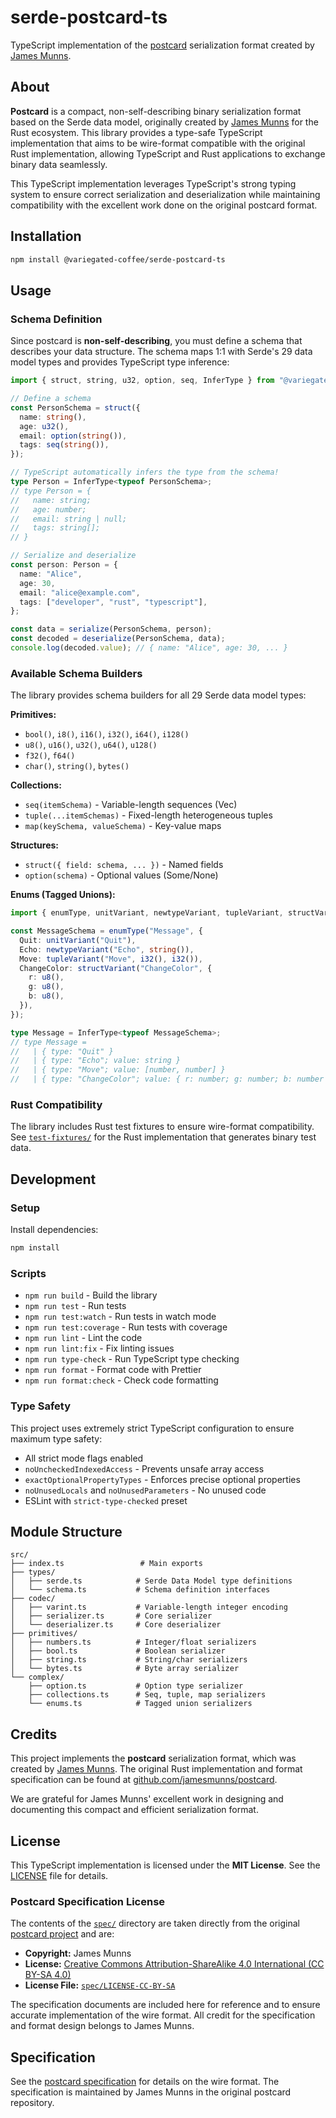 # serde-postcard-ts

TypeScript implementation of the [postcard](https://github.com/jamesmunns/postcard) serialization format created by [James Munns](https://github.com/jamesmunns).

## About

**Postcard** is a compact, non-self-describing binary serialization format based on the Serde data model, originally created by [James Munns](https://github.com/jamesmunns) for the Rust ecosystem. This library provides a type-safe TypeScript implementation that aims to be wire-format compatible with the original Rust implementation, allowing TypeScript and Rust applications to exchange binary data seamlessly.

This TypeScript implementation leverages TypeScript's strong typing system to ensure correct serialization and deserialization while maintaining compatibility with the excellent work done on the original postcard format.

## Installation

```bash
npm install @variegated-coffee/serde-postcard-ts
```

## Usage

### Schema Definition

Since postcard is **non-self-describing**, you must define a schema that describes your data structure. The schema maps 1:1 with Serde's 29 data model types and provides TypeScript type inference:

```typescript
import { struct, string, u32, option, seq, InferType } from "@variegated-coffee/serde-postcard-ts";

// Define a schema
const PersonSchema = struct({
  name: string(),
  age: u32(),
  email: option(string()),
  tags: seq(string()),
});

// TypeScript automatically infers the type from the schema!
type Person = InferType<typeof PersonSchema>;
// type Person = {
//   name: string;
//   age: number;
//   email: string | null;
//   tags: string[];
// }

// Serialize and deserialize
const person: Person = {
  name: "Alice",
  age: 30,
  email: "alice@example.com",
  tags: ["developer", "rust", "typescript"],
};

const data = serialize(PersonSchema, person);
const decoded = deserialize(PersonSchema, data);
console.log(decoded.value); // { name: "Alice", age: 30, ... }
```

### Available Schema Builders

The library provides schema builders for all 29 Serde data model types:

**Primitives:**
- `bool()`, `i8()`, `i16()`, `i32()`, `i64()`, `i128()`
- `u8()`, `u16()`, `u32()`, `u64()`, `u128()`
- `f32()`, `f64()`
- `char()`, `string()`, `bytes()`

**Collections:**
- `seq(itemSchema)` - Variable-length sequences (Vec)
- `tuple(...itemSchemas)` - Fixed-length heterogeneous tuples
- `map(keySchema, valueSchema)` - Key-value maps

**Structures:**
- `struct({ field: schema, ... })` - Named fields
- `option(schema)` - Optional values (Some/None)

**Enums (Tagged Unions):**
```typescript
import { enumType, unitVariant, newtypeVariant, tupleVariant, structVariant } from "@variegated-coffee/serde-postcard-ts";

const MessageSchema = enumType("Message", {
  Quit: unitVariant("Quit"),
  Echo: newtypeVariant("Echo", string()),
  Move: tupleVariant("Move", i32(), i32()),
  ChangeColor: structVariant("ChangeColor", {
    r: u8(),
    g: u8(),
    b: u8(),
  }),
});

type Message = InferType<typeof MessageSchema>;
// type Message =
//   | { type: "Quit" }
//   | { type: "Echo"; value: string }
//   | { type: "Move"; value: [number, number] }
//   | { type: "ChangeColor"; value: { r: number; g: number; b: number } }
```

### Rust Compatibility

The library includes Rust test fixtures to ensure wire-format compatibility. See [`test-fixtures/`](./test-fixtures/) for the Rust implementation that generates binary test data.

## Development

### Setup

Install dependencies:

```bash
npm install
```

### Scripts

- `npm run build` - Build the library
- `npm run test` - Run tests
- `npm run test:watch` - Run tests in watch mode
- `npm run test:coverage` - Run tests with coverage
- `npm run lint` - Lint the code
- `npm run lint:fix` - Fix linting issues
- `npm run type-check` - Run TypeScript type checking
- `npm run format` - Format code with Prettier
- `npm run format:check` - Check code formatting

### Type Safety

This project uses extremely strict TypeScript configuration to ensure maximum type safety:

- All strict mode flags enabled
- `noUncheckedIndexedAccess` - Prevents unsafe array access
- `exactOptionalPropertyTypes` - Enforces precise optional properties
- `noUnusedLocals` and `noUnusedParameters` - No unused code
- ESLint with `strict-type-checked` preset

## Module Structure

```
src/
├── index.ts                 # Main exports
├── types/
│   ├── serde.ts            # Serde Data Model type definitions
│   └── schema.ts           # Schema definition interfaces
├── codec/
│   ├── varint.ts           # Variable-length integer encoding
│   ├── serializer.ts       # Core serializer
│   └── deserializer.ts     # Core deserializer
├── primitives/
│   ├── numbers.ts          # Integer/float serializers
│   ├── bool.ts             # Boolean serializer
│   ├── string.ts           # String/char serializers
│   └── bytes.ts            # Byte array serializer
└── complex/
    ├── option.ts           # Option type serializer
    ├── collections.ts      # Seq, tuple, map serializers
    └── enums.ts            # Tagged union serializers
```

## Credits

This project implements the **postcard** serialization format, which was created by [James Munns](https://github.com/jamesmunns). The original Rust implementation and format specification can be found at [github.com/jamesmunns/postcard](https://github.com/jamesmunns/postcard).

We are grateful for James Munns' excellent work in designing and documenting this compact and efficient serialization format.

## License

This TypeScript implementation is licensed under the **MIT License**. See the [LICENSE](./LICENSE) file for details.

### Postcard Specification License

The contents of the [`spec/`](./spec/) directory are taken directly from the original [postcard project](https://github.com/jamesmunns/postcard) and are:

- **Copyright:** James Munns
- **License:** [Creative Commons Attribution-ShareAlike 4.0 International (CC BY-SA 4.0)](https://creativecommons.org/licenses/by-sa/4.0/)
- **License File:** [`spec/LICENSE-CC-BY-SA`](./spec/LICENSE-CC-BY-SA)

The specification documents are included here for reference and to ensure accurate implementation of the wire format. All credit for the specification and format design belongs to James Munns.

## Specification

See the [postcard specification](./spec/) for details on the wire format. The specification is maintained by James Munns in the original postcard repository.
